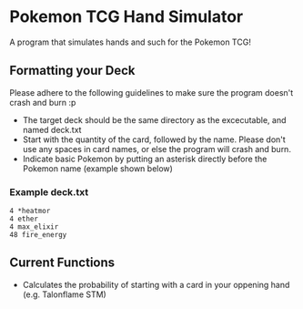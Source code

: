 # Pokemon TCG Hand Simulator
A program that simulates hands and such for the Pokemon TCG!

## Formatting your Deck

Please adhere to the following guidelines to make sure the program doesn't crash and burn :p

* The target deck should be the same directory as the excecutable, and named deck.txt
* Start with the quantity of the card, followed by the name. Please don't use any spaces in card names, or else the program will crash and burn.
* Indicate basic Pokemon by putting an asterisk directly before the Pokemon name (example shown below)

### Example deck.txt

```
4 *heatmor
4 ether
4 max_elixir
48 fire_energy
```

## Current Functions

* Calculates the probability of starting with a card in your oppening hand (e.g. Talonflame STM)
